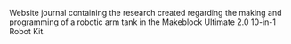 Website journal containing the research created regarding the making and programming of a robotic arm tank in the Makeblock Ultimate 2.0 10-in-1 Robot Kit.
